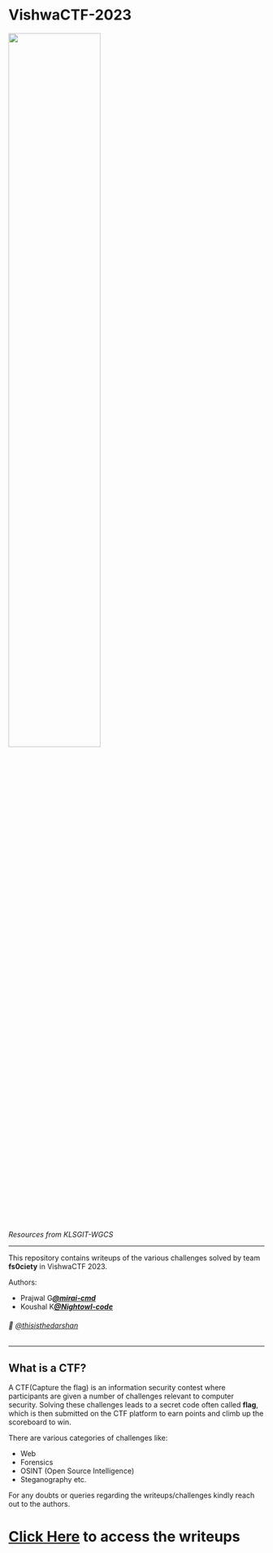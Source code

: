 # VishwaCTF-2023


<img src="https://klsgit-wgcs.github.io/VishwaCTF-2023/assets/VishwaCTF_Poster.png" width="60%" height="auto"/>

*Resources from KLSGIT-WGCS*

---------
This repository contains writeups of the various challenges solved by team **fs0ciety** in VishwaCTF 2023.

Authors:
* Prajwal G[***@mirai-cmd***](https://github.com/mirai-cmd)
* Koushal K[***@Nightowl-code***](https://github.com/Nightowl-code)

###### 👀 [@thisisthedarshan](https://github.com/thisisthedarshan)

---------

## What is a CTF?
A CTF(Capture the flag) is an information security contest where participants are given a number of challenges relevant to computer security. Solving these challenges leads to a secret code often called **flag**, which is then submitted on the CTF platform to earn points and climb up the scoreboard to win.

There are various categories of challenges like:
- Web
- Forensics
- OSINT (Open Source Intelligence)
- Steganography etc.

For any doubts or queries regarding the writeups/challenges kindly reach out to the authors.

# [Click Here](http://klsgit-wgcs.github.io/VishwaCTF-2023/writeups) to access the writeups
